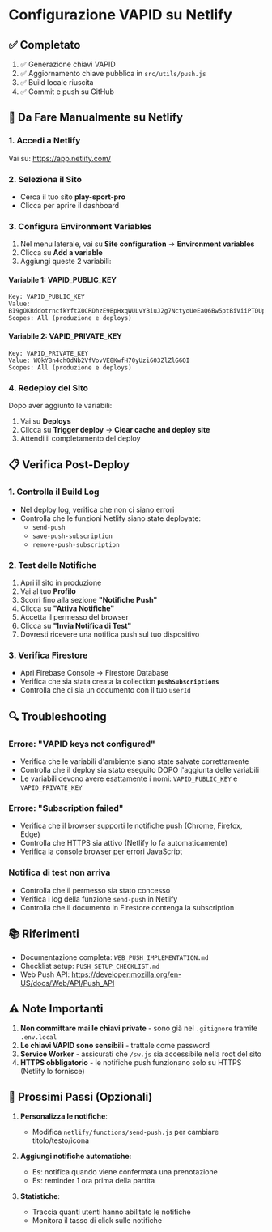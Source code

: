 # Configurazione VAPID su Netlify

## ✅ Completato

1. ✅ Generazione chiavi VAPID
2. ✅ Aggiornamento chiave pubblica in `src/utils/push.js`
3. ✅ Build locale riuscita
4. ✅ Commit e push su GitHub

## 🔧 Da Fare Manualmente su Netlify

### 1. Accedi a Netlify
Vai su: https://app.netlify.com/

### 2. Seleziona il Sito
- Cerca il tuo sito **play-sport-pro**
- Clicca per aprire il dashboard

### 3. Configura Environment Variables
1. Nel menu laterale, vai su **Site configuration** → **Environment variables**
2. Clicca su **Add a variable**
3. Aggiungi queste 2 variabili:

#### Variabile 1: VAPID_PUBLIC_KEY
```
Key: VAPID_PUBLIC_KEY
Value: BI9gOKRddotrncfkYftX0CRDhzE9BpHxqWULvYBiuJ2g7NctyoUeEaQ6Bw5ptBiViiPTDUpWNdXO_qUBzfplMqM
Scopes: All (produzione e deploys)
```

#### Variabile 2: VAPID_PRIVATE_KEY
```
Key: VAPID_PRIVATE_KEY
Value: WOkYBn4ch0dNb2VfVovVE8KwfH70yUzi603ZlZlG6OI
Scopes: All (produzione e deploys)
```

### 4. Redeploy del Sito
Dopo aver aggiunto le variabili:
1. Vai su **Deploys**
2. Clicca su **Trigger deploy** → **Clear cache and deploy site**
3. Attendi il completamento del deploy

## 📋 Verifica Post-Deploy

### 1. Controlla il Build Log
- Nel deploy log, verifica che non ci siano errori
- Controlla che le funzioni Netlify siano state deployate:
  - `send-push`
  - `save-push-subscription`
  - `remove-push-subscription`

### 2. Test delle Notifiche
1. Apri il sito in produzione
2. Vai al tuo **Profilo**
3. Scorri fino alla sezione **"Notifiche Push"**
4. Clicca su **"Attiva Notifiche"**
5. Accetta il permesso del browser
6. Clicca su **"Invia Notifica di Test"**
7. Dovresti ricevere una notifica push sul tuo dispositivo

### 3. Verifica Firestore
- Apri Firebase Console → Firestore Database
- Verifica che sia stata creata la collection **`pushSubscriptions`**
- Controlla che ci sia un documento con il tuo `userId`

## 🔍 Troubleshooting

### Errore: "VAPID keys not configured"
- Verifica che le variabili d'ambiente siano state salvate correttamente
- Controlla che il deploy sia stato eseguito DOPO l'aggiunta delle variabili
- Le variabili devono avere esattamente i nomi: `VAPID_PUBLIC_KEY` e `VAPID_PRIVATE_KEY`

### Errore: "Subscription failed"
- Verifica che il browser supporti le notifiche push (Chrome, Firefox, Edge)
- Controlla che HTTPS sia attivo (Netlify lo fa automaticamente)
- Verifica la console browser per errori JavaScript

### Notifica di test non arriva
- Controlla che il permesso sia stato concesso
- Verifica i log della funzione `send-push` in Netlify
- Controlla che il documento in Firestore contenga la subscription

## 📚 Riferimenti

- Documentazione completa: `WEB_PUSH_IMPLEMENTATION.md`
- Checklist setup: `PUSH_SETUP_CHECKLIST.md`
- Web Push API: https://developer.mozilla.org/en-US/docs/Web/API/Push_API

## ⚠️ Note Importanti

1. **Non committare mai le chiavi private** - sono già nel `.gitignore` tramite `.env.local`
2. **Le chiavi VAPID sono sensibili** - trattale come password
3. **Service Worker** - assicurati che `/sw.js` sia accessibile nella root del sito
4. **HTTPS obbligatorio** - le notifiche push funzionano solo su HTTPS (Netlify lo fornisce)

## 🎯 Prossimi Passi (Opzionali)

1. **Personalizza le notifiche**:
   - Modifica `netlify/functions/send-push.js` per cambiare titolo/testo/icona
   
2. **Aggiungi notifiche automatiche**:
   - Es: notifica quando viene confermata una prenotazione
   - Es: reminder 1 ora prima della partita

3. **Statistiche**:
   - Traccia quanti utenti hanno abilitato le notifiche
   - Monitora il tasso di click sulle notifiche
